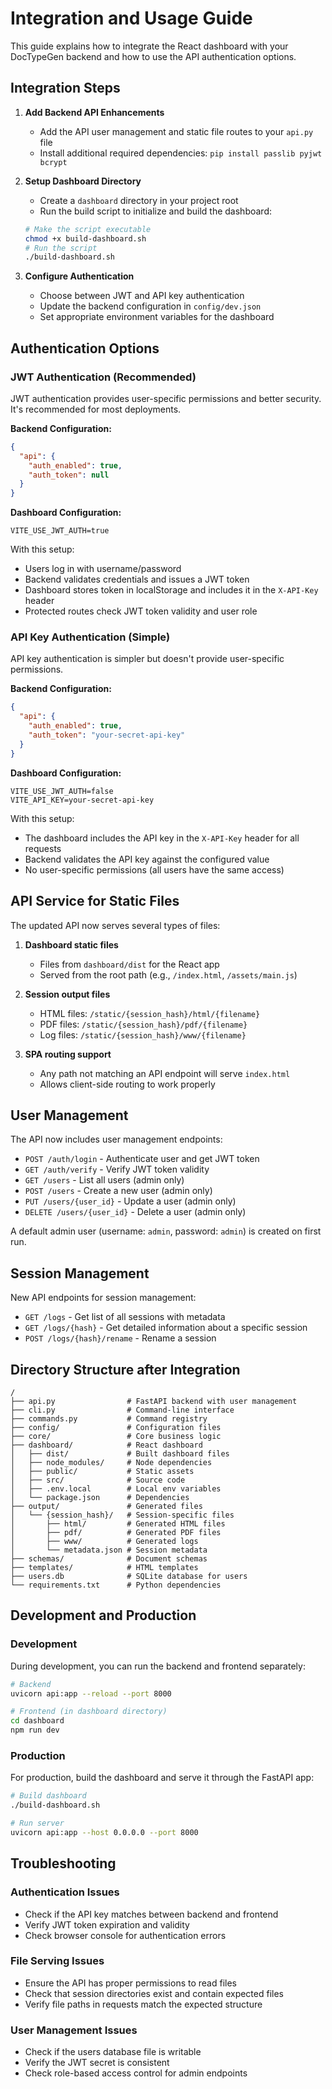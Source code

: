 # Integration and Usage Guide

This guide explains how to integrate the React dashboard with your DocTypeGen backend and how to use the API authentication options.

## Integration Steps

1. **Add Backend API Enhancements**
   - Add the API user management and static file routes to your `api.py` file
   - Install additional required dependencies: `pip install passlib pyjwt bcrypt`

2. **Setup Dashboard Directory**
   - Create a `dashboard` directory in your project root
   - Run the build script to initialize and build the dashboard:
   ```bash
   # Make the script executable
   chmod +x build-dashboard.sh
   # Run the script
   ./build-dashboard.sh
   ```

3. **Configure Authentication**
   - Choose between JWT and API key authentication
   - Update the backend configuration in `config/dev.json`
   - Set appropriate environment variables for the dashboard

## Authentication Options

### JWT Authentication (Recommended)

JWT authentication provides user-specific permissions and better security. It's recommended for most deployments.

**Backend Configuration:**
```json
{
  "api": {
    "auth_enabled": true,
    "auth_token": null
  }
}
```

**Dashboard Configuration:**
```
VITE_USE_JWT_AUTH=true
```

With this setup:
- Users log in with username/password
- Backend validates credentials and issues a JWT token
- Dashboard stores token in localStorage and includes it in the `X-API-Key` header
- Protected routes check JWT token validity and user role

### API Key Authentication (Simple)

API key authentication is simpler but doesn't provide user-specific permissions.

**Backend Configuration:**
```json
{
  "api": {
    "auth_enabled": true,
    "auth_token": "your-secret-api-key"
  }
}
```

**Dashboard Configuration:**
```
VITE_USE_JWT_AUTH=false
VITE_API_KEY=your-secret-api-key
```

With this setup:
- The dashboard includes the API key in the `X-API-Key` header for all requests
- Backend validates the API key against the configured value
- No user-specific permissions (all users have the same access)

## API Service for Static Files

The updated API now serves several types of files:

1. **Dashboard static files**
   - Files from `dashboard/dist` for the React app
   - Served from the root path (e.g., `/index.html`, `/assets/main.js`)

2. **Session output files**
   - HTML files: `/static/{session_hash}/html/{filename}`
   - PDF files: `/static/{session_hash}/pdf/{filename}`
   - Log files: `/static/{session_hash}/www/{filename}`

3. **SPA routing support**
   - Any path not matching an API endpoint will serve `index.html`
   - Allows client-side routing to work properly

## User Management

The API now includes user management endpoints:

- `POST /auth/login` - Authenticate user and get JWT token
- `GET /auth/verify` - Verify JWT token validity
- `GET /users` - List all users (admin only)
- `POST /users` - Create a new user (admin only)
- `PUT /users/{user_id}` - Update a user (admin only)
- `DELETE /users/{user_id}` - Delete a user (admin only)

A default admin user (username: `admin`, password: `admin`) is created on first run.

## Session Management

New API endpoints for session management:

- `GET /logs` - Get list of all sessions with metadata
- `GET /logs/{hash}` - Get detailed information about a specific session
- `POST /logs/{hash}/rename` - Rename a session

## Directory Structure after Integration

```
/
├── api.py                # FastAPI backend with user management
├── cli.py                # Command-line interface
├── commands.py           # Command registry
├── config/               # Configuration files
├── core/                 # Core business logic
├── dashboard/            # React dashboard
│   ├── dist/             # Built dashboard files
│   ├── node_modules/     # Node dependencies
│   ├── public/           # Static assets
│   ├── src/              # Source code
│   ├── .env.local        # Local env variables
│   └── package.json      # Dependencies
├── output/               # Generated files
│   └── {session_hash}/   # Session-specific files
│       ├── html/         # Generated HTML files
│       ├── pdf/          # Generated PDF files
│       ├── www/          # Generated logs
│       └── metadata.json # Session metadata
├── schemas/              # Document schemas
├── templates/            # HTML templates
├── users.db              # SQLite database for users
└── requirements.txt      # Python dependencies
```

## Development and Production

### Development
During development, you can run the backend and frontend separately:

```bash
# Backend
uvicorn api:app --reload --port 8000

# Frontend (in dashboard directory)
cd dashboard
npm run dev
```

### Production
For production, build the dashboard and serve it through the FastAPI app:

```bash
# Build dashboard
./build-dashboard.sh

# Run server
uvicorn api:app --host 0.0.0.0 --port 8000
```

## Troubleshooting

### Authentication Issues
- Check if the API key matches between backend and frontend
- Verify JWT token expiration and validity
- Check browser console for authentication errors

### File Serving Issues
- Ensure the API has proper permissions to read files
- Check that session directories exist and contain expected files
- Verify file paths in requests match the expected structure

### User Management Issues
- Check if the users database file is writable
- Verify the JWT secret is consistent
- Check role-based access control for admin endpoints